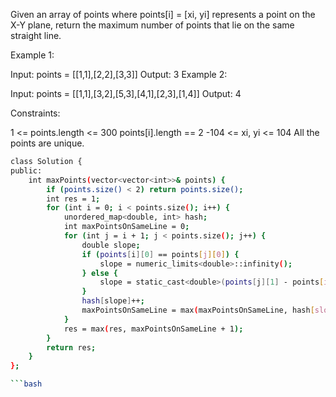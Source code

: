  
Given an array of points where points[i] = [xi, yi] represents a point on the X-Y plane, return the maximum number of points that lie on the same straight line.

 

Example 1:


Input: points = [[1,1],[2,2],[3,3]]
Output: 3
Example 2:


Input: points = [[1,1],[3,2],[5,3],[4,1],[2,3],[1,4]]
Output: 4
 

Constraints:

1 <= points.length <= 300
points[i].length == 2
-104 <= xi, yi <= 104
All the points are unique.




```bash
class Solution {
public:
    int maxPoints(vector<vector<int>>& points) {
        if (points.size() < 2) return points.size();
        int res = 1; 
        for (int i = 0; i < points.size(); i++) {
            unordered_map<double, int> hash;
            int maxPointsOnSameLine = 0;
            for (int j = i + 1; j < points.size(); j++) {
                double slope;
                if (points[i][0] == points[j][0]) {
                    slope = numeric_limits<double>::infinity();
                } else {
                    slope = static_cast<double>(points[j][1] - points[i][1]) / (points[j][0] - points[i][0]);
                }
                hash[slope]++;
                maxPointsOnSameLine = max(maxPointsOnSameLine, hash[slope]);
            }
            res = max(res, maxPointsOnSameLine + 1);
        }
        return res;
    }
};

```bash
